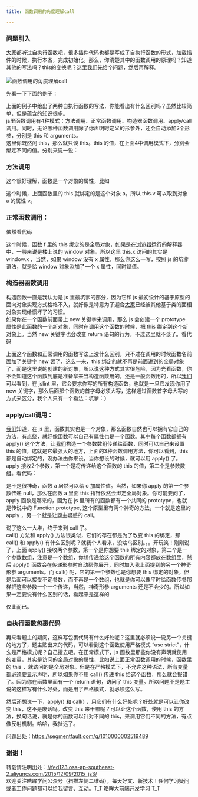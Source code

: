 ```yaml
---
title: 函数调用的角度理解call

---
```


### [][1]问题引入

[大家](https://www.w3cdoc.com)都听过自执行函数吧，很多插件代码也都是写成了自执行函数的形式，加载插件的时候，执行本省，完成初始化。那么，你清楚其中的函数调用的原理吗？知道其他的写法吗？this的变换呢？这里[我们](https://www.w3cdoc.com)先给个问题，然后再解释。  
<a></a>  
![函数调用的角度理解call][2]

先看一下下面的例子：

上面的例子中给出了两种自执行函数的写法，你能看出有什么区别吗？虽然比较简单，但是蕴含的知识很多。  
js里函数调用有4种模式：方法调用、正常函数调用、构造器函数调用、apply/call 调用。同时，无论哪种函数调用除了你声明时定义的形参外，还会自动添加2个形参，分别是 this 和 arguments。  
这里你既然问 this，那么就只谈 this。this 的值，在上面4中调用模式下，分别会绑定不同的值。分别来说一说：

### [][3]方法调用

这个很好理解，函数是一个对象的属性，比如

这个时候，上面函数里的 this 就绑定的是这个对象 a。所以 this.v 可以取到对象 a 的属性 v。

### [][4]正常函数调用：

依然看代码

这个时候，函数 f 里的 this 绑定的是全局对象，如果是在[浏览器](https://www.w3cdoc.com)运行的解释器中，一般来说是楼上说的 window 对象。所以这里 this.x 访问的其实是 window.x ，当然，如果 window 没有 x 属性，那么你这么一写，按照 js 的坑爹语法，就是给 window 对象添加了一个 x 属性，同时赋值。

### [][5]构造器函数调用

构造函数一直是我认为是 js 里最坑爹的部分，因为它和 js 最初设计的基于原型的面向对象实现方式格格不入，就好像是特意为了迎合[大家](https://www.w3cdoc.com)已经被其他基于类的面相对象实现给惯坏了的习惯。  
如果你在一个函数前面带上 new 关键字来调用，那么 js 会创建一个 prototype 属性是此函数的一个新对象，同时在调用这个函数的时候，把 this 绑定到这个新对象上。当然 new 关键字也会改变 return 语句的行为，不过这里就不谈了。看代码

上面这个函数和正常调用的函数写法上没什么区别，只不过在调用的时候函数名前面加了关键字 new 罢了，这么一来，this 绑定的就不再是前面讲到的全局对象了，而是这里说的创建的新对象，所以说这种方式其实很危险，因为光看函数，你不会知道这个函数到底是准备拿来当构造函数用的，还是一般函数用的，所以[我们](https://www.w3cdoc.com)可以看到，在 jslint 里，它会要求你写的所有构造函数，也就是一旦它发现你用了 new 关键字，那么后面那个函数的首字母必须大写，这样通过函数首字母大写的方式来区分，我个人只有一个看法：坑爹：）

### [][6]apply/call调用：

[我们](https://www.w3cdoc.com)知道，在 js 里，函数其实也是一个对象，那么函数自然也可以拥有它自己的方法，有点绕，就好像函数可以自己有属性也是一个函数。其中每个函数都拥有 apply() 这个方法，让[我们](https://www.w3cdoc.com)构造一个参数数组传递给函数，同时可以自己来设置 this 的值，这就是它最强大的地方，上面的3种函数调用方法，你可以看到，this 都是自动绑定的，没办法由你来设，当你想设的时候，就可以用 apply() 了。apply 接收2个参数，第一个是将传递给这个函数的 this 的值，第二个是参数数组。看代码：

是不是很神奇，函数 a 居然可以给 o 加属性值。当然，如果你 apply 的第一个参数传递 null，那么在函数 a 里面 this 指针依然会绑定全局对象。你可能要问了，apply 函数是哪来的，因为在 js 里所有的函数都有一个共同的 prototype，也就是传说中的 Function.prototype, 这个原型里有两个神奇的方法，一个就是这里的 apply ，另一个就是让题主疑惑的 call。

说了这么一大堆，终于来到 call 了。  
call() 方法和 apply() 方法很类似，它们的存在都是为了改变 this 的绑定，那 call() 和 apply() 有什么区别呢？就我个人看来，没啥鸟区别。。。开玩笑！刚刚说了，上面 apply() 接收两个参数，第一个是你想要 this 绑定的对象，第二个是一个参数数组，注意是一个数组，你想传递给这个函数的所有内容都放在数组里，然后 apply() 函数会在传递形参时自动帮你展开，同时加入我上面提到的另一个神奇形参 arguments。而 call() 呢，它的第一个参数也是你想要 this 绑定的对象，但是后面可以接受不定参数，而不再是一个数组，也就是你可以像平时给函数传参那样把这些参数一个一个传递，当然，神奇形参 arguments 还是不会少的。所以如果一定要说有什么区别的话，看起来是这样的

仅此而已。

### [][7]自执行函数包裹代码

再来看题主的疑问，这样写包裹代码有什么好处呢？这里就必须说一说另一个关键的地方了，题主贴出来的代码，可以看到这个函数使用严格模式 “use strict”，什么是严格模式呢？自己搜去吧。在正常模式下，js 函数里那些你没有声明就使用的变量，其实是访问的全局对象的属性，比如说上面正常函数调用的时候，函数里的 this ，就访问的是全局对象。但是在严格模式下，不允许这种语法，所有变量都必须要显示声明，所以如果你不用 call() 传递 this 给这个函数，那么就会报错了。因为你在函数里面有一个 return 语句，访问了 this 变量。所以问题不是题主说的这样写有什么好处，而是用了严格模式，就必须这么写。

然后还想说一下，apply() 和 call() ，用它们有什么好处呢？好处就是可以让你改变 this，这不是废话吗。改变 this 来干嘛呢？可以让这个函数，使用 this 的方法，换句话说，就是你的函数可以针对不同的 this，来调用它们不同的方法，有点像反射机制。哈哈，我扯远了。

问题出处：<a href="https://segmentfault.com/q/1010000002519489" target="_blank" rel="external">https://segmentfault.com/q/1010000002519489</a>

### [][8]谢谢！

转载请注明出处：<a href="//fed123.oss-ap-southeast-2.aliyuncs.com/2015/12/09/2015_js3/" target="_blank" rel="external">//fed123.oss-ap-southeast-2.aliyuncs.com/2015/12/09/2015_js3/</a>  
欢迎关注皓眸学问公众号（扫描左侧二维码），每天好文、新技术！任何学习疑问或者工作问题都可以给我留言、互动。T\_T 皓眸大[前端](https://www.w3cdoc.com)开发学习 T\_T

 [1]: //fed123.oss-ap-southeast-2.aliyuncs.com/2015/12/09/2015_js3/#问题引入 "问题引入"
 [2]: //fed123.oss-ap-southeast-2.aliyuncs.com/wp-content/uploads/2017/08/jquery-Plugins-1.png
 [3]: //fed123.oss-ap-southeast-2.aliyuncs.com/2015/12/09/2015_js3/#方法调用 "方法调用"
 [4]: //fed123.oss-ap-southeast-2.aliyuncs.com/2015/12/09/2015_js3/#正常函数调用： "正常函数调用："
 [5]: //fed123.oss-ap-southeast-2.aliyuncs.com/2015/12/09/2015_js3/#构造器函数调用 "构造器函数调用"
 [6]: //fed123.oss-ap-southeast-2.aliyuncs.com/2015/12/09/2015_js3/#apply-call调用： "apply/call调用："
 [7]: //fed123.oss-ap-southeast-2.aliyuncs.com/2015/12/09/2015_js3/#自执行函数包裹代码 "自执行函数包裹代码"
 [8]: //fed123.oss-ap-southeast-2.aliyuncs.com/2015/12/09/2015_js3/#谢谢！ "谢谢！"
